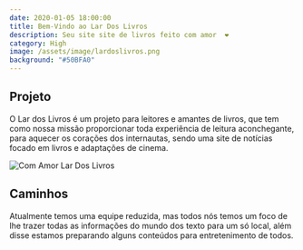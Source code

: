```yaml
---
date: 2020-01-05 18:00:00
title: Bem-Vindo ao Lar Dos Livros
description: Seu site site de livros feito com amor  ❤️ 
category: High
image: /assets/image/lardoslivros.png
background: "#50BFA0"
---
```


## Projeto

O Lar dos Livros é um projeto para leitores e amantes de livros, que tem como nossa missão proporcionar toda experiência de leitura aconchegante, para aquecer os corações dos internautas, sendo uma site de notícias focado em livros e adaptações de cinema.

![Com Amor Lar Dos Livros](https://media.giphy.com/media/vFKqnCdLPNOKc/giphy.gif)

## Caminhos

Atualmente temos uma equipe reduzida, mas todos nós temos um foco de lhe trazer todas as informações do mundo dos texto para um só local, além disse estamos preparando alguns conteúdos para entretenimento de todos. 

